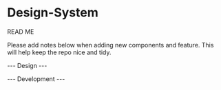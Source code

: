 # Design-System

READ ME

Please add notes below when adding new components and feature. This will help keep the repo nice and tidy.

--- Design ---

--- Development ---
